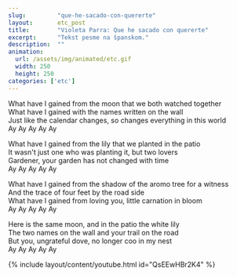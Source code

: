 ```yaml
---
slug:         "que-he-sacado-con-quererte"
layout:       etc_post
title:        "Violeta Parra: Que he sacado con quererte"
excerpt:      "Tekst pesme na španskom."
description:  ""
animation:
  url: /assets/img/animated/etc.gif
  width: 250
  height: 250
categories: ['etc']
---
```


What have I gained from the moon that we both watched together  
What have I gained with the names written on the wall  
Just like the calendar changes, so changes everything in this world  
Ay Ay Ay Ay Ay  

What have I gained from the lily that we planted in the patio  
It wasn't just one who was planting it, but two lovers  
Gardener, your garden has not changed with time  
Ay Ay Ay Ay Ay  

What have I gained from the shadow of the aromo tree for a witness  
And the trace of four feet by the road side  
What have I gained from loving you, little carnation in bloom  
Ay Ay Ay Ay Ay  

Here is the same moon, and in the patio the white lily  
The two names on the wall and your trail on the road  
But you, ungrateful dove, no longer coo in my nest  
Ay Ay Ay Ay Ay  

{% include layout/content/youtube.html id="QsEEwHBr2K4" %}
